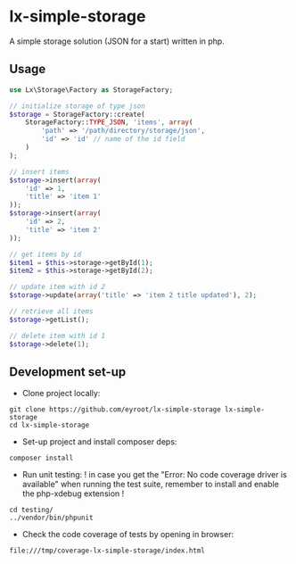 # lx-simple-storage

A simple storage solution (JSON for a start) written in php.

## Usage

```php
use Lx\Storage\Factory as StorageFactory;

// initialize storage of type json
$storage = StorageFactory::create(
	StorageFactory::TYPE_JSON, 'items', array(
		'path' => '/path/directory/storage/json',
		'id' => 'id' // name of the id field
	)
);

// insert items
$storage->insert(array(
	'id' => 1,
	'title' => 'item 1'
));
$storage->insert(array(
	'id' => 2,
	'title' => 'item 2'
));

// get items by id
$item1 = $this->storage->getById(1);
$item2 = $this->storage->getById(2);

// update item with id 2
$storage->update(array('title' => 'item 2 title updated'), 2);

// retrieve all items
$storage->getList();

// delete item with id 1
$storage->delete(1);

```

## Development set-up

* Clone project locally:
```
git clone https://github.com/eyroot/lx-simple-storage lx-simple-storage
cd lx-simple-storage
```

* Set-up project and install composer deps:
```
composer install
```

* Run unit testing:
! in case you get the "Error: No code coverage driver is available" when running the test suite, remember to install and enable the php-xdebug extension !
```
cd testing/
../vendor/bin/phpunit
```

* Check the code coverage of tests by opening in browser:

```
file:///tmp/coverage-lx-simple-storage/index.html
```

